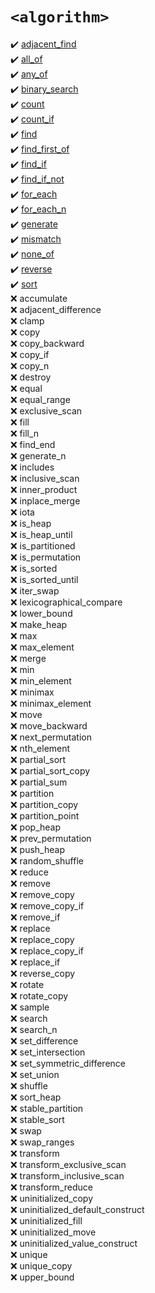 # `<algorithm>`
:heavy_check_mark: [adjacent_find](adjacent_find.md)  
:heavy_check_mark: [all_of](all_of.md)  
:heavy_check_mark: [any_of](any_of.md)  
:heavy_check_mark: [binary_search](binary_search.md)  
:heavy_check_mark: [count](count.md)  
:heavy_check_mark: [count_if](count_if.md)  
:heavy_check_mark: [find](find.md)  
:heavy_check_mark: [find_first_of](find_first_of.md)  
:heavy_check_mark: [find_if](find_if.md)  
:heavy_check_mark: [find_if_not](find_if_not.md)  
:heavy_check_mark: [for_each](for_each.md)  
:heavy_check_mark: [for_each_n](for_each_n.md)  
:heavy_check_mark: [generate](generate.md)  
:heavy_check_mark: [mismatch](mismatch.md)  
:heavy_check_mark: [none_of](none_of.md)  
:heavy_check_mark: [reverse](reverse.md)  
:heavy_check_mark: [sort](sort.md)  
:x: accumulate  
:x: adjacent_difference  
:x: clamp  
:x: copy  
:x: copy_backward  
:x: copy_if  
:x: copy_n  
:x: destroy  
:x: equal  
:x: equal_range  
:x: exclusive_scan  
:x: fill  
:x: fill_n  
:x: find_end  
:x: generate_n  
:x: includes  
:x: inclusive_scan  
:x: inner_product  
:x: inplace_merge  
:x: iota  
:x: is_heap  
:x: is_heap_until  
:x: is_partitioned  
:x: is_permutation  
:x: is_sorted  
:x: is_sorted_until  
:x: iter_swap  
:x: lexicographical_compare  
:x: lower_bound  
:x: make_heap  
:x: max  
:x: max_element  
:x: merge  
:x: min  
:x: min_element  
:x: minimax  
:x: minimax_element  
:x: move  
:x: move_backward  
:x: next_permutation  
:x: nth_element  
:x: partial_sort  
:x: partial_sort_copy  
:x: partial_sum  
:x: partition  
:x: partition_copy  
:x: partition_point  
:x: pop_heap  
:x: prev_permutation  
:x: push_heap  
:x: random_shuffle  
:x: reduce  
:x: remove  
:x: remove_copy  
:x: remove_copy_if  
:x: remove_if  
:x: replace  
:x: replace_copy  
:x: replace_copy_if  
:x: replace_if  
:x: reverse_copy  
:x: rotate  
:x: rotate_copy  
:x: sample  
:x: search  
:x: search_n  
:x: set_difference  
:x: set_intersection  
:x: set_symmetric_difference  
:x: set_union  
:x: shuffle  
:x: sort_heap  
:x: stable_partition  
:x: stable_sort  
:x: swap  
:x: swap_ranges  
:x: transform  
:x: transform_exclusive_scan  
:x: transform_inclusive_scan  
:x: transform_reduce  
:x: uninitialized_copy  
:x: uninitialized_default_construct  
:x: uninitialized_fill  
:x: uninitialized_move  
:x: uninitialized_value_construct  
:x: unique  
:x: unique_copy  
:x: upper_bound  
